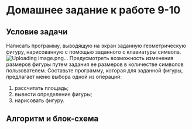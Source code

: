 # Домашнее задание к работе 9-10
## Условие задачи
Написать программу, выводящую на экран заданную геометрическую фигуру, нарисованную с помощью заданного с клавиатуры символа.
![Uploading image.png…]()
Предусмотреть возможность изменения размеров фигуры путем задания ее размеров в количестве символов пользователем. Составьте программу, которая для заданной фигуры, предлагает меню выбора одной из операций:

1) рассчитать площадь;
2) вывести определение фигуры;
3) нарисовать фигуру.
## Алгоритм и блок-схема
